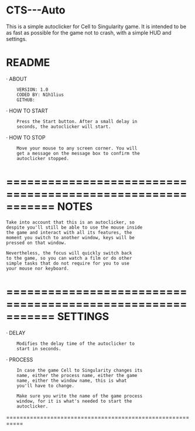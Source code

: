 # CTS---Auto
This is a simple autoclicker for Cell to Singularity game. It is intended to be as fast as possible for the game not to crash, with a simple HUD and settings.


# README

 · ABOUT

        VERSION: 1.0
        CODED BY: N1h1lius
        GITHUB:

 · HOW TO START

        Press the Start button. After a small delay in
        seconds, the autoclicker will start.

 · HOW TO STOP

        Move your mouse to any screen corner. You will
        get a message on the message box to confirm the
        autoclicker stopped.


===========================================================
                           NOTES
===========================================================

    Take into account that this is an autoclicker, so
    despite you'll still be able to use the mouse inside
    the game and interact with all its features, the
    moment you switch to another window, keys will be
    pressed on that window.

    Nevertheless, the focus will quickly switch back
    to the game, so you can watch a film or do other
    simple tasks that do not require for you to use
    your mouse nor keyboard.


===========================================================
                         SETTINGS
===========================================================

 · DELAY

        Modifies the delay time of the autoclicker to
        start in seconds.

 · PROCESS

        In case the game Cell to Singularity changes its
        name, either the process name, either the game
        name, either the window name, this is what
        you'll have to change.

        Make sure you write the name of the game process
        window, for it is what's needed to start the
        autoclicker.

===========================================================
